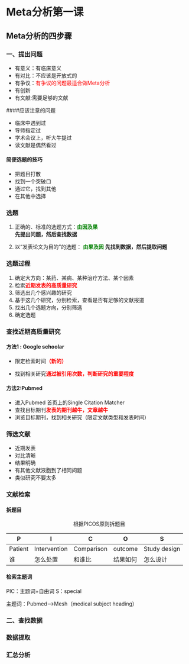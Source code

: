 # Meta分析第一课

## Meta分析的四步骤

###  一、提出问题
- 有意义：有临床意义
- 有对比：不应该是开放式的
- 有争议：<font color="red">有争议的问题最适合做Meta分析</font>
- 有创新
- 有文献:需要足够的文献

####应该注意的问题
- 临床中遇到过
- 导师指定过
- 学术会议上，听大牛提过
- 读文献是偶然看过


#### 简便选题的技巧
- 把题目打散
- 找到一个突破口
- 通过它，找到其他
- 在其他中选择

### 选题

1. 正确的、标准的选题方式：<font color="green">**由因及果**</font>  
**先提出问题，然后查找数据**

2. 以“发表论文为目的”的选题：<font color="green"> **由果及因**</font>
**先找到数据，然后提取问题**

### 选题过程

1. 确定大方向：某药、某病、某种治疗方法、某个因素
2. 检索<font color="red">**近期发表的高质量研究**</font>
3. 筛选出几个感兴趣的研究
4. 基于这几个研究，分别检索，查看是否有足够的文献报道
5. 找出几个选题方向，分别筛选
6. 确定选题

### 查找近期高质量研究
#### 方法1   : Google schoolar

- 限定检索时间<font color="red">**（新的）**</font>

- 找到相关研究<font color="red">**通过被引用次数，判断研究的重要程度**</font>

#### 方法2:Pubmed
- 进入Pubmed 首页上的Single Citation Matcher
- 查找目标期刊<font color="red">**发表的期刊越牛，文章越牛**</font>
- 浏览目标期刊，找到相关研究（限定文献类型和发表时间）

### 筛选文献
- 近期发表
- 对比清晰
- 结果明确
- 有其他文献液胞到了相同问题
- 类似研究不要太多

### 文献检索
#### 拆题目
<center>根据PICOS原则拆题目


| P | I |C|O|S|
|--------|--------|-|-|-|
|Patient|Intervention|Comparison|outcome|Study design|
|谁|怎么处置|和谁比|结果如何|怎么设计|


</center>

#### 检索主题词

PIC：主题词+自由词
S：special

主题词：Pubmed-->Mesh（medical subject heading）









####
###  二、查找数据
###  数据提取
###  汇总分析
